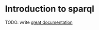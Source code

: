 # Introduction to sparql

TODO: write [great documentation](http://jacobian.org/writing/what-to-write/)
